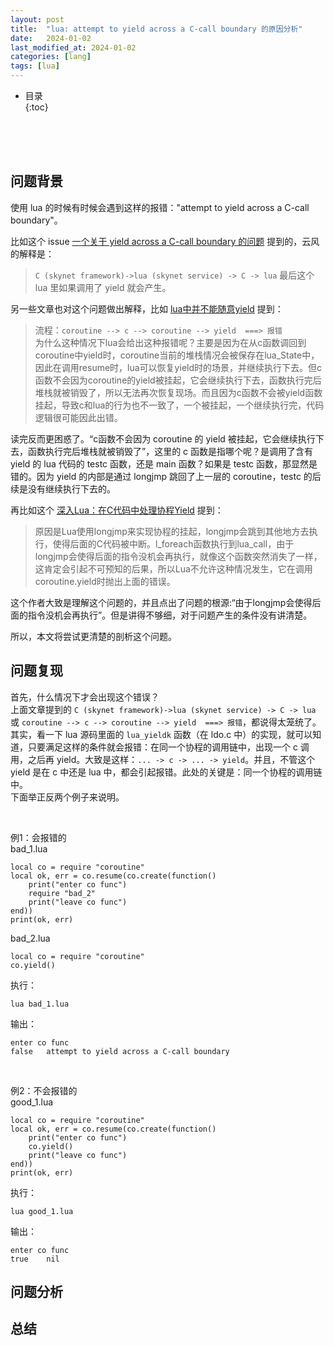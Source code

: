 ```yaml
---
layout: post
title:  "lua: attempt to yield across a C-call boundary 的原因分析"
date:   2024-01-02
last_modified_at: 2024-01-02
categories: [lang]
tags: [lua]
---
```


* 目录  
{:toc}

<br>
<br>
<br>

## 问题背景
使用 lua 的时候有时候会遇到这样的报错："attempt to yield across a C-call boundary"。  

比如这个 issue [一个关于 yield across a C-call boundary 的问题](https://github.com/cloudwu/skynet/issues/394) 提到的，云风的解释是：
>`C (skynet framework)->lua (skynet service) -> C -> lua`
>最后这个 lua 里如果调用了 yield 就会产生。

另一些文章也对这个问题做出解释，比如 [lua中并不能随意yield](https://radiotail.github.io/2016/05/18/lua%E4%B8%AD%E5%B9%B6%E4%B8%8D%E8%83%BD%E9%9A%8F%E6%84%8Fyield/) 提到：  
>流程：`coroutine --> c --> coroutine --> yield  ===> 报错`   
>为什么这种情况下lua会给出这种报错呢？主要是因为在从c函数调回到coroutine中yield时，coroutine当前的堆栈情况会被保存在lua_State中，因此在调用resume时，lua可以恢复yield时的场景，并继续执行下去。但c函数不会因为coroutine的yield被挂起，它会继续执行下去，函数执行完后堆栈就被销毁了，所以无法再次恢复现场。而且因为c函数不会被yield函数挂起，导致c和lua的行为也不一致了，一个被挂起，一个继续执行完，代码逻辑很可能因此出错。

读完反而更困惑了。“c函数不会因为 coroutine 的 yield 被挂起，它会继续执行下去，函数执行完后堆栈就被销毁了”，这里的 c 函数是指哪个呢？是调用了含有 yield 的 lua 代码的 testc 函数，还是 main 函数？如果是 testc 函数，那显然是错的。因为 yield 的内部是通过 longjmp 跳回了上一层的 coroutine，testc 的后续是没有继续执行下去的。

再比如这个 [深入Lua：在C代码中处理协程Yield](https://zhuanlan.zhihu.com/p/337850564) 提到：
>原因是Lua使用longjmp来实现协程的挂起，longjmp会跳到其他地方去执行，使得后面的C代码被中断。l_foreach函数执行到lua_call，由于longjmp会使得后面的指令没机会再执行，就像这个函数突然消失了一样，这肯定会引起不可预知的后果，所以Lua不允许这种情况发生，它在调用coroutine.yield时抛出上面的错误。

这个作者大致是理解这个问题的，并且点出了问题的根源:“由于longjmp会使得后面的指令没机会再执行”。但是讲得不够细，对于问题产生的条件没有讲清楚。  

所以，本文将尝试更清楚的剖析这个问题。


## 问题复现
首先，什么情况下才会出现这个错误？   
上面文章提到的 `C (skynet framework)->lua (skynet service) -> C -> lua` 或 `coroutine --> c --> coroutine --> yield  ===> 报错`，都说得太笼统了。  
其实，看一下 lua 源码里面的 `lua_yieldk` 函数（在 ldo.c 中）的实现，就可以知道，只要满足这样的条件就会报错：在同一个协程的调用链中，出现一个 c 调用，之后再 yield。大致是这样：`... -> c -> ... -> yield`。并且，不管这个 yield 是在 c 中还是 lua 中，都会引起报错。此处的关键是：同一个协程的调用链中。   
下面举正反两个例子来说明。 

<br>

例1：会报错的  
bad_1.lua
```
local co = require "coroutine"
local ok, err = co.resume(co.create(function()
    print("enter co func")
    require "bad_2"
    print("leave co func")
end))
print(ok, err)
```

bad_2.lua
```
local co = require "coroutine"
co.yield()
```

执行：
```
lua bad_1.lua
```

输出：
```
enter co func
false   attempt to yield across a C-call boundary
```

<br>

例2：不会报错的  
good_1.lua
```
local co = require "coroutine"
local ok, err = co.resume(co.create(function()
    print("enter co func")
    co.yield()
    print("leave co func")
end))
print(ok, err)
```

执行：
```
lua good_1.lua
```

输出：
```
enter co func
true    nil
```

## 问题分析



## 总结

